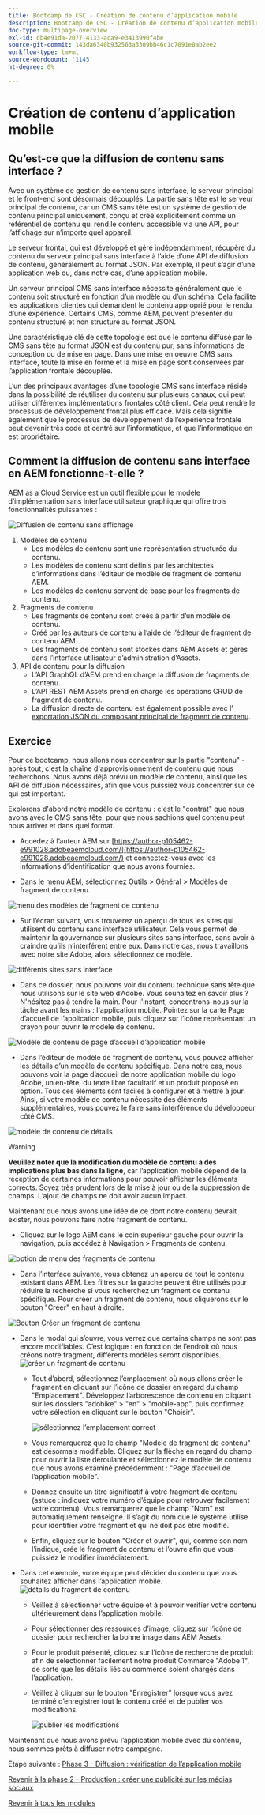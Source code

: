 ```yaml
---
title: Bootcamp de CSC - Création de contenu d’application mobile
description: Bootcamp de CSC - Création de contenu d’application mobile
doc-type: multipage-overview
exl-id: db4e91da-2077-4133-aca9-e3413990f4be
source-git-commit: 143da6340b932563a3309bb46c1c7091e0ab2ee2
workflow-type: tm+mt
source-wordcount: '1145'
ht-degree: 0%

---
```


# Création de contenu d’application mobile

## Qu’est-ce que la diffusion de contenu sans interface ?

Avec un système de gestion de contenu sans interface, le serveur principal et le front-end sont désormais découplés. La partie sans tête est le serveur principal de contenu, car un CMS sans tête est un système de gestion de contenu principal uniquement, conçu et créé explicitement comme un référentiel de contenu qui rend le contenu accessible via une API, pour l’affichage sur n’importe quel appareil.

Le serveur frontal, qui est développé et géré indépendamment, récupère du contenu du serveur principal sans interface à l’aide d’une API de diffusion de contenu, généralement au format JSON. Par exemple, il peut s’agir d’une application web ou, dans notre cas, d’une application mobile.

Un serveur principal CMS sans interface nécessite généralement que le contenu soit structuré en fonction d’un modèle ou d’un schéma. Cela facilite les applications clientes qui demandent le contenu approprié pour le rendu d’une expérience. Certains CMS, comme AEM, peuvent présenter du contenu structuré et non structuré au format JSON.

Une caractéristique clé de cette topologie est que le contenu diffusé par le CMS sans tête au format JSON est du contenu pur, sans informations de conception ou de mise en page. Dans une mise en oeuvre CMS sans interface, toute la mise en forme et la mise en page sont conservées par l’application frontale découplée.

L’un des principaux avantages d’une topologie CMS sans interface réside dans la possibilité de réutiliser du contenu sur plusieurs canaux, qui peut utiliser différentes implémentations frontales côté client. Cela peut rendre le processus de développement frontal plus efficace. Mais cela signifie également que le processus de développement de l’expérience frontale peut devenir très codé et centré sur l’informatique, et que l’informatique en est propriétaire.

## Comment la diffusion de contenu sans interface en AEM fonctionne-t-elle ?

AEM as a Cloud Service est un outil flexible pour le modèle d’implémentation sans interface utilisateur graphique qui offre trois fonctionnalités puissantes :

![Diffusion de contenu sans affichage](./images/prod-app-headless.png)

1. Modèles de contenu
   - Les modèles de contenu sont une représentation structurée du contenu.
   - Les modèles de contenu sont définis par les architectes d’informations dans l’éditeur de modèle de fragment de contenu AEM.
   - Les modèles de contenu servent de base pour les fragments de contenu.
1. Fragments de contenu
   - Les fragments de contenu sont créés à partir d’un modèle de contenu.
   - Créé par les auteurs de contenu à l’aide de l’éditeur de fragment de contenu AEM.
   - Les fragments de contenu sont stockés dans AEM Assets et gérés dans l’interface utilisateur d’administration d’Assets.
1. API de contenu pour la diffusion
   - L’API GraphQL d’AEM prend en charge la diffusion de fragments de contenu.
   - L’API REST AEM Assets prend en charge les opérations CRUD de fragment de contenu.
   - La diffusion directe de contenu est également possible avec l’ [exportation JSON du composant principal de fragment de contenu](https://experienceleague.adobe.com/docs/experience-manager-core-components/using/components/content-fragment-component.html?lang=en).

## Exercice

Pour ce bootcamp, nous allons nous concentrer sur la partie &quot;contenu&quot; - après tout, c&#39;est la chaîne d&#39;approvisionnement de contenu que nous recherchons. Nous avons déjà prévu un modèle de contenu, ainsi que les API de diffusion nécessaires, afin que vous puissiez vous concentrer sur ce qui est important.

Explorons d&#39;abord notre modèle de contenu : c&#39;est le &quot;contrat&quot; que nous avons avec le CMS sans tête, pour que nous sachions quel contenu peut nous arriver et dans quel format.

- Accédez à l’auteur AEM sur [https://author-p105462-e991028.adobeaemcloud.com/](https://author-p105462-e991028.adobeaemcloud.com/) et connectez-vous avec les informations d’identification que nous avons fournies.

- Dans le menu AEM, sélectionnez Outils > Général > Modèles de fragment de contenu.

![menu des modèles de fragment de contenu](./images/prod-app-cfm.png)

- Sur l’écran suivant, vous trouverez un aperçu de tous les sites qui utilisent du contenu sans interface utilisateur. Cela vous permet de maintenir la gouvernance sur plusieurs sites sans interface, sans avoir à craindre qu’ils n’interférent entre eux. Dans notre cas, nous travaillons avec notre site Adobe, alors sélectionnez ce modèle.

![ différents sites sans interface ](./images/prod-app-cfm-folder.png)

- Dans ce dossier, nous pouvons voir du contenu technique sans tête que nous utilisons sur le site web d’Adobe. Vous souhaitez en savoir plus ? N&#39;hésitez pas à tendre la main. Pour l&#39;instant, concentrons-nous sur la tâche avant les mains : l&#39;application mobile. Pointez sur la carte Page d’accueil de l’application mobile, puis cliquez sur l’icône représentant un crayon pour ouvrir le modèle de contenu.

![Modèle de contenu de page d’accueil d’application mobile](./images/prod-app-created-cfm.png)

- Dans l’éditeur de modèle de fragment de contenu, vous pouvez afficher les détails d’un modèle de contenu spécifique. Dans notre cas, nous pouvons voir la page d’accueil de notre application mobile du logo Adobe, un en-tête, du texte libre facultatif et un produit proposé en option. Tous ces éléments sont faciles à configurer et à mettre à jour. Ainsi, si votre modèle de contenu nécessite des éléments supplémentaires, vous pouvez le faire sans interférence du développeur côté CMS.

![modèle de contenu de détails](./images/prod-app-cfm-details.png)

>[!WARNING]
>
> **Veuillez noter que la modification du modèle de contenu a des implications plus bas dans la ligne**, car l’application mobile dépend de la réception de certaines informations pour pouvoir afficher les éléments corrects. Soyez très prudent lors de la mise à jour ou de la suppression de champs. L’ajout de champs ne doit avoir aucun impact.

Maintenant que nous avons une idée de ce dont notre contenu devrait exister, nous pouvons faire notre fragment de contenu.

- Cliquez sur le logo AEM dans le coin supérieur gauche pour ouvrir la navigation, puis accédez à Navigation > Fragments de contenu.

![option de menu des fragments de contenu](./images/prod-cf-ui.png)

- Dans l’interface suivante, vous obtenez un aperçu de tout le contenu existant dans AEM. Les filtres sur la gauche peuvent être utilisés pour réduire la recherche si vous recherchez un fragment de contenu spécifique. Pour créer un fragment de contenu, nous cliquerons sur le bouton &quot;Créer&quot; en haut à droite.

![Bouton Créer un fragment de contenu](./images/prod-app-create-cf.png)

- Dans le modal qui s’ouvre, vous verrez que certains champs ne sont pas encore modifiables. C’est logique : en fonction de l’endroit où nous créons notre fragment, différents modèles seront disponibles.
  ![créer un fragment de contenu](./images/prod-app-create-cf-details.png)
   - Tout d’abord, sélectionnez l’emplacement où nous allons créer le fragment en cliquant sur l’icône de dossier en regard du champ &quot;Emplacement&quot;. Développez l’arborescence de contenu en cliquant sur les dossiers &quot;adobike&quot; \> &quot;en&quot; \> &quot;mobile-app&quot;, puis confirmez votre sélection en cliquant sur le bouton &quot;Choisir&quot;.

     ![sélectionnez l’emplacement correct](./images/prod-app-folder.png)
   - Vous remarquerez que le champ &quot;Modèle de fragment de contenu&quot; est désormais modifiable. Cliquez sur la flèche en regard du champ pour ouvrir la liste déroulante et sélectionnez le modèle de contenu que nous avons examiné précédemment : &quot;Page d’accueil de l’application mobile&quot;.
   - Donnez ensuite un titre significatif à votre fragment de contenu (astuce : indiquez votre numéro d’équipe pour retrouver facilement votre contenu). Vous remarquerez que le champ &quot;Nom&quot; est automatiquement renseigné. Il s’agit du nom que le système utilise pour identifier votre fragment et qui ne doit pas être modifié.
   - Enfin, cliquez sur le bouton &quot;Créer et ouvrir&quot;, qui, comme son nom l’indique, crée le fragment de contenu et l’ouvre afin que vous puissiez le modifier immédiatement.

- Dans cet exemple, votre équipe peut décider du contenu que vous souhaitez afficher dans l’application mobile. ![détails du fragment de contenu](./images/prod-cf-details.png)
   - Veillez à sélectionner votre équipe et à pouvoir vérifier votre contenu ultérieurement dans l’application mobile.
   - Pour sélectionner des ressources d’image, cliquez sur l’icône de dossier pour rechercher la bonne image dans AEM Assets.
   - Pour le produit présenté, cliquez sur l’icône de recherche de produit afin de sélectionner facilement notre produit Commerce &quot;Adobe 1&quot;, de sorte que les détails liés au commerce soient chargés dans l’application.
   - Veillez à cliquer sur le bouton &quot;Enregistrer&quot; lorsque vous avez terminé d’enregistrer tout le contenu créé et de publier vos modifications.

     ![publier les modifications](./images/prod-app-publish.png)

Maintenant que nous avons prévu l’application mobile avec du contenu, nous sommes prêts à diffuser notre campagne.


Étape suivante : [Phase 3 - Diffusion : vérification de l’application mobile](../delivery/app.md)

[Revenir à la phase 2 - Production : créer une publicité sur les médias sociaux](./social.md)

[Revenir à tous les modules](../../overview.md)
